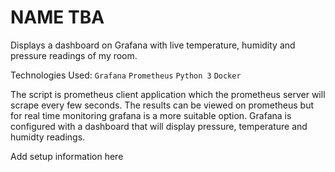 # NAME TBA

Displays a dashboard on Grafana with live temperature, humidity and pressure readings of my room. 

Technologies Used:
`Grafana`
`Prometheus`
`Python 3`
`Docker`

The script is prometheus client application which the prometheus server will scrape every few seconds.
The results can be viewed on prometheus but for real time monitoring grafana is a more suitable option.
Grafana is configured with a dashboard that will display pressure, temperature and humidty readings.

Add setup information here
